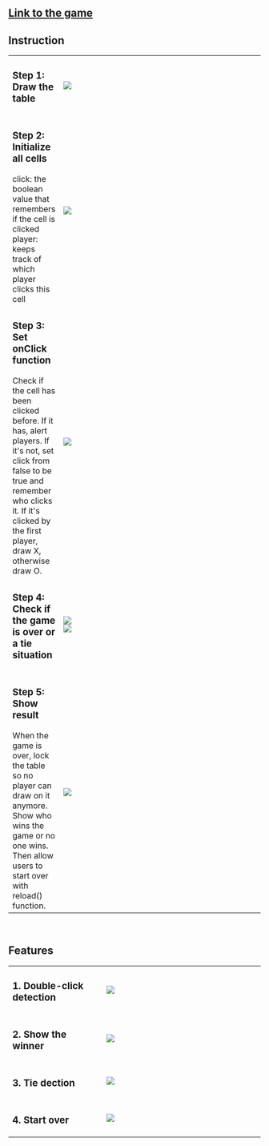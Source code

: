 <a href="http://codd.cs.gsu.edu/~hkuo2/tic_tac_toe/index.html"><h2>Link to the game</h2></a>
<h2>Instruction</h2>
<table>
<tr>
    <td><h3>Step 1: Draw the table</h3></td>
    <td width=500px><img src="http://codd.cs.gsu.edu/~hkuo2/tic_tac_toe/table.png"></td>
</tr>
<tr>
    <td><h3>Step 2: Initialize all cells</h3>click: the boolean value that remembers if the cell is clicked<br/>player: keeps track of which player clicks this cell</td>
    <td width=500px><img src="http://codd.cs.gsu.edu/~hkuo2/tic_tac_toe/initialize.png"></td>
</tr>
<tr>
    <td><h3>Step 3: Set onClick function</h3>Check if the cell has been clicked before. If it has, alert players. If it's not, set click from false to be true and remember who clicks it. If it's clicked by the first player, draw X, otherwise draw O.</td>
    <td width=500px><img src="http://codd.cs.gsu.edu/~hkuo2/tic_tac_toe/onClick.png"></td>
</tr>
<tr>
    <td><h3>Step 4: Check if the game is over or a tie situation</h3></td>
    <td width=500px><img src="http://codd.cs.gsu.edu/~hkuo2/tic_tac_toe/check.png"><br/><img src="http://codd.cs.gsu.edu/~hkuo2/tic_tac_toe/check2.png"></td>
</tr>    
<tr>
    <td><h3>Step 5: Show result</h3>When the game is over, lock the table so no player can draw on it anymore. Show who wins the game or no one wins.<br/>Then allow users to start over with reload() function.</td>
    <td width=500px><img src="http://codd.cs.gsu.edu/~hkuo2/tic_tac_toe/over.png"><br/></td>
</tr> 
</table>
<br/>
<h2>Features</h2>
<table>
<tr>
    <td><h3>1. Double-click detection</h3></td>
    <td width=300px><img src="http://codd.cs.gsu.edu/~hkuo2/tic_tac_toe/dc.png"></td>
</tr>
<tr>
    <td><h3>2. Show the winner</h3></td>
    <td width=300px><img src="http://codd.cs.gsu.edu/~hkuo2/tic_tac_toe/pw.png"></td>
</tr>    
<tr>
    <td><h3>3. Tie dection</h3></td>
    <td width=300px><img src="http://codd.cs.gsu.edu/~hkuo2/tic_tac_toe/tie.png"></td>
</tr>
<tr>
    <td><h3>4. Start over</h3></td>
    <td width=300px><img src="http://codd.cs.gsu.edu/~hkuo2/tic_tac_toe/so.png"></td>
</tr>
</table>
